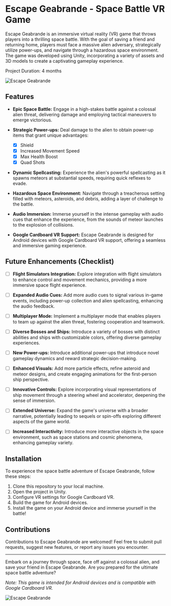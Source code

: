 # Escape Geabrande - Space Battle VR Game

Escape Geabrande is an immersive virtual reality (VR) game that throws players into a thrilling space battle. With the goal of saving a friend and returning home, players must face a massive alien adversary, strategically utilize power-ups, and navigate through a hazardous space environment. The game was developed using Unity, incorporating a variety of assets and 3D models to create a captivating gameplay experience.

Project Duration: 4 months

![Escape Geabrande](game_screenshot.jpg)

## Features

- **Epic Space Battle:** Engage in a high-stakes battle against a colossal alien threat, delivering damage and employing tactical maneuvers to emerge victorious.

- **Strategic Power-ups:** Deal damage to the alien to obtain power-up items that grant unique advantages:
  - [x] Shield
  - [x] Increased Movement Speed
  - [x] Max Health Boost
  - [x] Quad Shots

- **Dynamic Spellcasting:** Experience the alien's powerful spellcasting as it spawns meteors at substantial speeds, requiring quick reflexes to evade.

- **Hazardous Space Environment:** Navigate through a treacherous setting filled with meteors, asteroids, and debris, adding a layer of challenge to the battle.

- **Audio Immersion:** Immerse yourself in the intense gameplay with audio cues that enhance the experience, from the sounds of meteor launches to the explosion of collisions.

- **Google Cardboard VR Support:** Escape Geabrande is designed for Android devices with Google Cardboard VR support, offering a seamless and immersive gaming experience.

## Future Enhancements (Checklist)

- [ ] **Flight Simulators Integration:** Explore integration with flight simulators to enhance control and movement mechanics, providing a more immersive space flight experience.

- [ ] **Expanded Audio Cues:** Add more audio cues to signal various in-game events, including power-up collection and alien spellcasting, enhancing the audio feedback.

- [ ] **Multiplayer Mode:** Implement a multiplayer mode that enables players to team up against the alien threat, fostering cooperation and teamwork.

- [ ] **Diverse Bosses and Ships:** Introduce a variety of bosses with distinct abilities and ships with customizable colors, offering diverse gameplay experiences.

- [ ] **New Power-ups:** Introduce additional power-ups that introduce novel gameplay dynamics and reward strategic decision-making.

- [ ] **Enhanced Visuals:** Add more particle effects, refine asteroid and meteor designs, and create engaging animations for the first-person ship perspective.

- [ ] **Innovative Controls:** Explore incorporating visual representations of ship movement through a steering wheel and accelerator, deepening the sense of immersion.

- [ ] **Extended Universe:** Expand the game's universe with a broader narrative, potentially leading to sequels or spin-offs exploring different aspects of the game world.

- [ ] **Increased Interactivity:** Introduce more interactive objects in the space environment, such as space stations and cosmic phenomena, enhancing gameplay variety.

## Installation

To experience the space battle adventure of Escape Geabrande, follow these steps:

1. Clone this repository to your local machine.
2. Open the project in Unity.
3. Configure VR settings for Google Cardboard VR.
4. Build the game for Android devices.
5. Install the game on your Android device and immerse yourself in the battle!

## Contributions

Contributions to Escape Geabrande are welcomed! Feel free to submit pull requests, suggest new features, or report any issues you encounter.

---

Embark on a journey through space, face off against a colossal alien, and save your friend in Escape Geabrande. Are you prepared for the ultimate space battle adventure?

*Note: This game is intended for Android devices and is compatible with Google Cardboard VR.*

![Escape Geabrande](gameplay_gif.gif)
